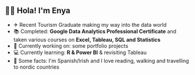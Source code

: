 ## 👋🏼 Hola! I'm Enya

- ✈ Recent Tourism Graduate making my way into the data world
- 📚 Completed: **Google Data Analytics Professional Certificate** and taken various courses on **Excel, Tableau, SQL and Statistics**
- 📝 Currently working on: some portfolio projects 
- 💻 Currently learning: **R & Power BI** & revisiting Tableau 
- 🌲 Some facts: I'm Spanish/Irish and I love reading, walking and travelling to nordic countries 

<!--
**EnyaCrocock/EnyaCrocock** is a ✨ _special_ ✨ repository because its `README.md` (this file) appears on your GitHub profile.

Here are some ideas to get you started:

- 🔭 I’m currently working on ...
- 🌱 I’m currently learning ...
- 👯 I’m looking to collaborate on ...
- 🤔 I’m looking for help with ...
- 💬 Ask me about ...
- 📫 How to reach me: ...
- 😄 Pronouns: ...
- ⚡ Fun fact: ...
-->
